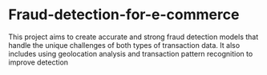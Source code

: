 # Fraud-detection-for-e-commerce
This project aims to create accurate and strong fraud detection models that handle the unique challenges of both types of transaction data. It also includes using geolocation analysis and transaction pattern recognition to improve detection
